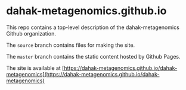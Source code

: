# dahak-metagenomics.github.io

This repo contains a top-level description of the dahak-metagenomics Github organization.

The `source` branch contains files for making the site.

The `master` branch contains the static content hosted by Github Pages.

The site is available at [https://dahak-metagenomics.github.io/dahak-metagenomics](https://dahak-metagenomics.github.io/dahak-metagenomics)
